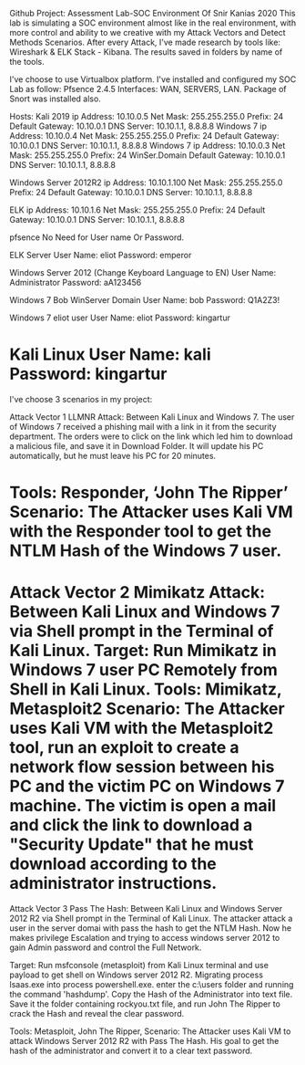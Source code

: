 
Github Project: Assessment Lab-SOC Environment Of Snir Kanias 2020
This lab is simulating a SOC environment almost like in the real environment, 
with more control and ability to we creative with my Attack Vectors and Detect Methods Scenarios.
After every Attack, I've made research by tools like: Wireshark & ELK Stack - Kibana.
The results saved in folders by name of the tools.

I've choose to use Virtualbox platform. I've installed and configured my SOC Lab as follow:
Pfsence 2.4.5	Interfaces: WAN, SERVERS, LAN. Package of Snort was installed also.

Hosts:
Kali 2019                   ip Address: 10.10.0.5		       Net Mask: 255.255.255.0 Prefix: 24
	                        Default Gateway: 10.10.0.1 	   DNS Server: 10.10.1.1, 8.8.8.8
Windows 7	                ip Address: 10.10.0.4		       Net Mask: 255.255.255.0 Prefix: 24
		                    Default Gateway: 10.10.0.1 	   DNS Server: 10.10.1.1, 8.8.8.8
Windows 7	                ip Address: 10.10.0.3		       Net Mask: 255.255.255.0 Prefix: 24
WinSer.Domain	            Default Gateway: 10.10.0.1 	   DNS Server: 10.10.1.1, 8.8.8.8

Windows Server 2012R2     ip Address: 10.10.1.100		     Net Mask: 255.255.255.0 Prefix: 24
                   	      Default Gateway: 10.10.0.1 	   DNS Server: 10.10.1.1, 8.8.8.8

ELK		                    ip Address: 10.10.1.6		       Net Mask: 255.255.255.0 Prefix: 24
	 	                      Default Gateway: 10.10.0.1 	   DNS Server: 10.10.1.1, 8.8.8.8

pfsence
No Need for User name Or Password.

ELK Server
User Name: eliot		Password: emperor

Windows Server 2012 (Change Keyboard Language to EN)
User Name: Administrator	Password: aA123456

Windows 7 Bob WinServer Domain
User Name: bob		Password: Q1A2Z3!

Windows 7 eliot user
User Name: eliot		Password: kingartur

Kali Linux
User Name: kali		Password: kingartur
=============================

I've choose 3 scenarios in my project:

Attack Vector 1
LLMNR Attack: Between Kali Linux and Windows 7.
The user of Windows 7 received a phishing mail with a link in it from the security department. The orders were to click on the link which led him to download a malicious file, and save it in Download Folder. It will update his PC automatically, but he must leave his PC for 20 minutes.

Tools: Responder, ‘John The Ripper’
Scenario: The Attacker uses Kali VM with the Responder tool to get the NTLM Hash of the Windows 7 user.
=============

Attack Vector 2
Mimikatz Attack: Between Kali Linux and Windows 7 via Shell prompt in the Terminal of Kali Linux.
Target: Run Mimikatz in Windows 7 user PC Remotely from Shell in Kali Linux.
Tools: Mimikatz, Metasploit2
Scenario: The Attacker uses Kali VM with the Metasploit2 tool, run an exploit to create a network flow session between his PC and the victim PC on Windows 7 machine.
The victim is open a mail and click the link to download a "Security Update" that he must download according to the administrator instructions.
===========

Attack Vector 3
Pass The Hash: Between Kali Linux and Windows Server 2012 R2 via Shell prompt in the Terminal of Kali Linux.
The attacker attack a user in the server domai with pass the hash to get the NTLM Hash. Now he makes privilege Escalation and trying to access windows server 2012 to gain Admin password and control the Full Network. 

Target: Run msfconsole (metasploit) from Kali Linux terminal and use payload to get shell on Windows server 2012 R2. Migrating process lsaas.exe into process powershell.exe. enter the c:\users folder and running the command  'hashdump'. Copy the Hash of the  Administrator into text file. Save it the folder containing rockyou.txt file, and run John The Ripper to crack the Hash and reveal the clear password.  

Tools: Metasploit, John The Ripper,
Scenario: The Attacker uses Kali VM to attack Windows Server 2012 R2 with Pass The Hash. His goal to get the hash of the administrator and convert it to a clear text password.

